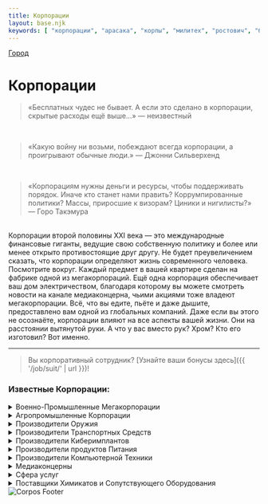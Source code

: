 ```yaml
---
title: Корпорации
layout: base.njk
keywords: [ "корпорации", "арасака", "корпы", "милитех", "ростович", "биотехника", "пиджаки", "петрохем", "кироси", "кавказ", "квадро" ]
---
```

<a href="{{ '/city/' | url }}" class="return-link">Город</a>
# Корпорации

>«Бесплатных чудес не бывает. А если это сделано в корпорации, скрытые расходы ещё выше...» — неизвестный

<br>

> «Какую войну ни возьми, побеждают всегда корпорации, а проигрывают обычные люди.» — Джонни Сильверхенд

<br>

> «Корпорациям нужны деньги и ресурсы, чтобы поддерживать порядок. Иначе кто станет нами править? Коррумпированные политики? Массы, приросшие к визорам? Циники и нигилисты?» — Горо Такэмура

<br>
Корпорации второй половины XXI века — это международные финансовые гиганты,
ведущие свою собственную политику и более или менее открыто противостоящие друг другу.
Не будет преувеличением сказать, что корпорации определяют жизнь современного человека.
Посмотрите вокруг. Каждый предмет в вашей квартире сделан на фабрике одной из мегакорпораций.
Ещё одна корпорация обеспечивает ваш дом электричеством, благодаря которому вы можете смотреть новости на канале медиаконцерна,
чьими акциями тоже владеют мегакорпорации.
Всё, что вы едите, пьёте и даже дышите, предоставлено вам одной из глобальных компаний.
Даже если вы этого не осознаёте, корпорации влияют на все аспекты вашей жизни.
Они на расстоянии вытянутой руки.
А что у вас вместо рук? Хром? Кто его изготовил? Вот именно.

---

> Вы корпоративный сотрудник? [Узнайте ваши бонусы здесь]({{ '/job/suit/' | url }})!

### Известные Корпорации:

<details class="sidebar-group" close>
    <summary>Военно-Промышленные Мегакорпорации</summary>
        <ul>
            <li><a href="https://cyberpunk.fandom.com/ru/wiki/%D0%90%D1%80%D0%B0%D1%81%D0%B0%D0%BA%D0%B0" target="_blank" rel="noopener">Арасака</a></li>
            <li><a href="https://cyberpunk.fandom.com/ru/wiki/%D0%9C%D0%B8%D0%BB%D0%B8%D1%82%D0%B5%D1%85" target="_blank" rel="noopener">Милитех</a></li>
            <li><a href="https://cyberpunk.fandom.com/ru/wiki/%D0%9B%D0%B0%D0%B7%D0%B0%D1%80%D1%8C" target="_blank" rel="noopener">Лазарь</a></li>
        </ul>
</details>

<details class="sidebar-group" close>
    <summary>Агропромышленные Корпорации</summary>
        <ul>
            <li><a href="https://cyberpunk.fandom.com/ru/wiki/%D0%91%D0%B8%D0%BE%D1%82%D0%B5%D1%85%D0%BD%D0%B8%D0%BA%D0%B0" target="_blank" rel="noopener">Биотехника</a></li>
            <li><a href="https://cyberpunk.fandom.com/ru/wiki/%D0%9F%D0%B5%D1%82%D1%80%D0%BE%D1%85%D0%B5%D0%BC" target="_blank" rel="noopener">Петрохем</a></li>
        </ul>
</details>

<details class="sidebar-group" close>
    <summary>Производители Оружия</summary>
        <ul>
            <li><a href="https://cyberpunk.fandom.com/ru/wiki/%D0%90%D1%80%D0%B0%D1%81%D0%B0%D0%BA%D0%B0" target="_blank" rel="noopener">Арасака</a></li>
            <li><a href="https://cyberpunk.fandom.com/ru/wiki/%D0%9C%D0%B8%D0%BB%D0%B8%D1%82%D0%B5%D1%85" target="_blank" rel="noopener">Милитех</a></li>
            <li><a href="https://cyberpunk.fandom.com/ru/wiki/%D0%9A%D0%B0%D0%BD_%D1%82%D0%B0%D0%BE" target="_blank" rel="noopener">КанТао</a></li>
            <li><a href="https://cyberpunk.fandom.com/ru/wiki/%D0%A2%D0%B5%D1%85%D1%82%D1%80%D0%BE%D0%BD%D0%B8%D0%BA%D0%B0" target="_blank" rel="noopener">Техтроника</a></li>
            <li><a href="https://cyberpunk.fandom.com/ru/wiki/%D0%A6%D1%83%D0%BD%D0%B0%D0%BC%D0%B8_%D0%B4%D0%B5%D1%84%D0%B5%D0%BD%D1%81_%D1%81%D0%B8%D1%81%D1%82%D0%B5%D0%BC%D1%81" target="_blank" rel="noopener">Цунами Дефенс Системс</a></li>
            <li><a href="https://cyberpunk.fandom.com/ru/wiki/%D0%9C%D0%B0%D0%BB%D0%BE%D1%80%D0%B8%D0%B0%D0%BD_%D0%B0%D1%80%D0%BC%D1%81" target="_blank" rel="noopener">Малориан Армс</a></li>
            <li><a href="https://cyberpunk.fandom.com/ru/wiki/%D0%91%D0%B0%D0%B4%D0%B6%D0%B5%D1%82_%D0%B0%D1%80%D0%BC%D1%81" target="_blank" rel="noopener">Баджет Армс</a></li>
            <li><a href="https://cyberpunk.fandom.com/ru/wiki/%D0%9A%D0%BE%D0%BD%D1%81%D1%82%D0%B8%D1%82%D1%8C%D1%8E%D1%88%D0%BD%D0%BB_%D0%B0%D1%80%D0%BC%D1%81" target="_blank" rel="noopener">Конститьюшнл Армс</a></li>
            <li><a href="https://cyberpunk.fandom.com/ru/wiki/Federated_Arms" target="_blank" rel="noopener">Федерейтед Армс</a></li>
            <li><a href="https://cyberpunk.fandom.com/ru/wiki/%D0%9C%D0%B8%D0%B4%D0%BD%D0%B0%D0%B9%D1%82_%D0%B0%D1%80%D0%BC%D1%81" target="_blank" rel="noopener">Миднайт Армс</a></li>
            <li><a href="https://cyberpunk.fandom.com/ru/wiki/%D0%9D%D0%BE%D0%BA%D0%BE%D1%82%D0%B0" target="_blank" rel="noopener">Нокота Мануфэкчуринг</a></li>
            <li><a href="https://cyberpunk.fandom.com/ru/wiki/%D0%A0%D0%BE%D1%81%D1%82%D0%BE%D0%B2%D0%B8%D1%87" target="_blank" rel="noopener">Ростович</a></li>
            <li><a href="https://cyberpunk.fandom.com/ru/wiki/%D0%94%D0%B0%D1%80%D1%80%D0%B0_%D0%BF%D0%BE%D0%BB%D0%B8%D1%82%D0%B5%D0%BA%D0%BD%D0%B8%D0%BA" target="_blank" rel="noopener">Дарра Политехник</a></li>
        </ul>
</details>

<details class="sidebar-group" close>
    <summary>Производители Транспортных Средств</summary>
        <ul>
            <li><a href="https://cyberpunk.fandom.com/ru/wiki/%D0%90%D1%80%D1%87%D0%B5%D1%80" target="_blank" rel="noopener">Арчер</a></li>
            <li><a href="https://cyberpunk.fandom.com/ru/wiki/%D0%9A%D0%B0%D0%B2%D0%BA%D0%B0%D0%B7" target="_blank" rel="noopener">Кавказ</a></li>
            <li><a href="https://cyberpunk.fandom.com/ru/wiki/%D0%9A%D0%B2%D0%B0%D0%B4%D1%80%D0%B0" target="_blank" rel="noopener">Квадра</a></li>
            <li><a href="https://cyberpunk.fandom.com/ru/wiki/%D0%9C%D0%B8%D0%B4%D0%B7%D1%83%D1%82%D0%B0%D0%BD%D0%B8" target="_blank" rel="noopener">Мидзутани</a></li>
            <li><a href="https://cyberpunk.fandom.com/ru/wiki/%D0%A2%D0%BE%D1%80%D1%82%D0%BE%D0%BD" target="_blank" rel="noopener">Тортон</a></li>
            <li><a href="https://cyberpunk.fandom.com/ru/wiki/%D0%AF%D0%B9%D0%B1%D0%B0" target="_blank" rel="noopener">Яйба</a></li>
        </ul>
</details>

<details class="sidebar-group" close>
    <summary>Производители Киберимплантов</summary>
        <ul>
            <li><a href="https://cyberpunk.fandom.com/ru/wiki/%D0%9A%D0%B8%D1%80%D0%BE%D1%81%D0%B8" target="_blank" rel="noopener">Кироси</a></li>
            <li><a href="https://cyberpunk.fandom.com/ru/wiki/%D0%A0%D0%B5%D0%B9%D0%B2%D0%B5%D0%BD_%D0%BC%D0%B0%D0%B9%D0%BA%D1%80%D0%BE%D1%81%D0%B0%D0%B9%D0%B1%D0%B5%D1%80%D0%BD%D0%B5%D1%82%D0%B8%D0%BA%D1%81" target="_blank" rel="noopener">Рейвен Майкросайбернетикс</a></li>
            <li><a href="https://cyberpunk.fandom.com/ru/wiki/%D0%94%D0%B0%D0%B9%D0%BD%D0%B0%D0%BB%D0%B0%D1%80" target="_blank" rel="noopener">Дайналар</a></li>
        </ul>
</details>

<details class="sidebar-group" close>
    <summary>Производители продуктов Питания</summary>
        <ul>
            <li><a href="https://cyberpunk.fandom.com/ru/wiki/%D0%9A%D0%B8%D1%80%D0%BE%D1%81%D0%B8" target="_blank" rel="noopener">Абидос</a></li>
            <li><a href="https://cyberpunk.fandom.com/ru/wiki/%D0%9D%D0%B8-%D0%BA%D0%BE%D0%BB%D0%B0" target="_blank" rel="noopener">Ни-Кола</a></li>
            <li><a href="https://cyberpunk.fandom.com/ru/wiki/%D0%A6%D0%B8%D1%80%D1%80%D1%83%D1%81-%D0%BA%D0%BE%D0%BB%D0%B0" target="_blank" rel="noopener">Циррус-Кола</a></li>
        </ul>
</details>

<details class="sidebar-group" close>
    <summary>Производители Компьютерной Техники</summary>
        <ul>
            <li><a href="https://cyberpunk.fandom.com/ru/wiki/%D0%97%D0%B5%D1%82%D0%B0%D1%82%D0%B5%D1%85" target="_blank" rel="noopener">Зетатех</a></li>
            <li><a href="https://cyberpunk.fandom.com/ru/wiki/%D0%9C%D0%B0%D0%B9%D0%BA%D1%80%D0%BE%D1%82%D0%B5%D1%85" target="_blank" rel="noopener">Майкротех</a></li>
            <li><a href="https://cyberpunk.fandom.com/ru/wiki/%D0%A1%D0%B5%D0%B3%D0%BE%D1%82%D0%B0%D1%80%D0%B8" target="_blank" rel="noopener">Сеготари</a></li>
        </ul>
</details>

<details class="sidebar-group" close>
    <summary>Медиаконцерны</summary>
        <ul>
            <li><a href="https://cyberpunk.fandom.com/ru/wiki/%D0%9F%D1%8F%D1%82%D1%8C%D0%B4%D0%B5%D1%81%D1%8F%D1%82_%D1%87%D0%B5%D1%82%D0%B2%D1%91%D1%80%D1%82%D1%8B%D0%B9_%D0%BA%D0%B0%D0%BD%D0%B0%D0%BB" target="_blank" rel="noopener">54й Канал</a></li>
            <li><a href="https://cyberpunk.fandom.com/ru/wiki/WNS" target="_blank" rel="noopener">Дабл-ю-эн-эс</a></li>
            <li>Эм-эс-эм Рекордс</li>
        </ul>
</details>

<details class="sidebar-group" close>
    <summary>Сфера услуг</summary>
        <ul>
            <li><a href="https://cyberpunk.fandom.com/ru/wiki/%D0%9A%D0%BE%D1%80%D0%BF%D0%BE%D1%80%D0%B0%D1%86%D0%B8%D1%8F_%C2%AB%D0%9D%D0%B0%D0%B9%D1%82%C2%BB" target="_blank" rel="noopener">Корпорация "Найт"</a></li>
            <li><a href="https://cyberpunk.fandom.com/ru/wiki/%D0%A2%D1%80%D0%B0%D1%83%D0%BC%D0%B0_%D1%82%D0%B8%D0%BC" target="_blank" rel="noopener">Траума Тим</a></li>
            <li><a href="https://cyberpunk.fandom.com/ru/wiki/%D0%94%D0%B5%D0%BB%D0%B0%D0%BC%D0%B5%D0%B9%D0%BD" target="_blank" rel="noopener">Деламейн</a></li> 
            <li><a href="https://cyberpunk.fandom.com/ru/wiki/%D0%9C%D0%B5%D1%80%D1%80%D0%B8%D0%BB%D0%BB,_%D0%90%D1%81%D1%83%D0%BA%D0%B0%D0%B3%D0%B0_%D0%B8_%D0%A4%D0%B8%D0%BD%D1%87" target="_blank" rel="noopener">Меррилл, Асукага и Финч</a></li>
            <li><a href="https://cyberpunk.fandom.com/ru/wiki/%D0%9E%D1%80%D0%B1%D0%B8%D1%82%D0%B0%D0%BB_%D1%8D%D0%B9%D1%80" target="_blank" rel="noopener">Орбитал Эйр</a></li>
        </ul>
</details>

<details class="sidebar-group" close>
    <summary>Поставщики Химикатов и Сопутствующего Оборудования</summary>
        <ul>
            <li><a href="https://cyberpunk.fandom.com/wiki/Hammered_Industries" target="_blank" rel="noopener">Корпорация «Hammered Industries»</a></li>
        </ul>
</details>

<img src="{{ '/images/content/city/corpos/corpos-footer.png' | url }}" alt="Corpos Footer" class="footer-image" />